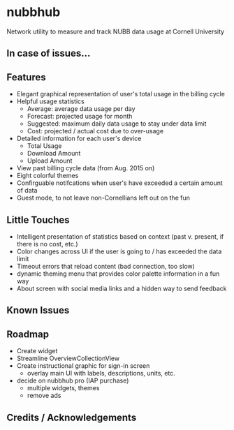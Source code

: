 # nubbhub

Network utility to measure and track NUBB data usage at Cornell University

## In case of issues...

## Features
- Elegant graphical representation of user's total usage in the billing cycle
- Helpful usage statistics
	- Average: average data usage per day
	- Forecast: projected usage for month
	- Suggested: maximum daily data usage to stay under data limit
	- Cost: projected / actual cost due to over-usage
- Detailed information for each user's device
	- Total Usage
	- Download Amount
	- Upload Amount
- View past billing cycle data (from Aug. 2015 on)
- Eight colorful themes
- Confirguable notifcations when user's have exceeded a certain amount of data
- Guest mode, to not leave non-Cornellians left out on the fun

## Little Touches
- Intelligent presentation of statistics based on context (past v. present, if there is no cost, etc.)
- Color changes across UI if the user is going to / has exceeded the data limit
- Timeout errors that reload content (bad connection, too slow)
- dynamic theming menu that provides color palette information in a fun way
- About screen with social media links and a hidden way to send feedback

## Known Issues

## Roadmap
- Create widget
- Streamline OverviewCollectionView
- Create instructional graphic for sign-in screen
	- overlay main UI with labels, descriptions, units, etc.
- decide on nubbhub pro (IAP purchase)
	- multiple widgets, themes
	- remove ads

## Credits / Acknowledgements
